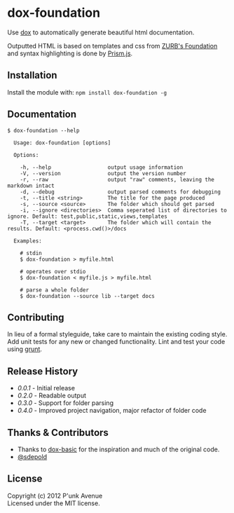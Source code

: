 # dox-foundation

Use [dox](https://github.com/visionmedia/dox) to automatically generate beautiful html documentation.

Outputted HTML is based on templates and css from [ZURB's Foundation](http://foundation.zurb.com/) and syntax highlighting is done by [Prism.js](http://prismjs.com/). 

## Installation
Install the module with: `npm install dox-foundation -g`

## Documentation
```
$ dox-foundation --help
  
  Usage: dox-foundation [options]

  Options:

    -h, --help                  output usage information
    -V, --version               output the version number
    -r, --raw                   output "raw" comments, leaving the markdown intact
    -d, --debug                 output parsed comments for debugging
    -t, --title <string>        The title for the page produced
    -s, --source <source>       The folder which should get parsed
    -i, --ignore <directories>  Comma seperated list of directories to ignore. Default: test,public,static,views,templates
    -T, --target <target>       The folder which will contain the results. Default: <process.cwd()>/docs

  Examples:

    # stdin
    $ dox-foundation > myfile.html

    # operates over stdio
    $ dox-foundation < myfile.js > myfile.html

    # parse a whole folder
    $ dox-foundation --source lib --target docs
```

## Contributing
In lieu of a formal styleguide, take care to maintain the existing coding style. Add unit tests for any new or changed functionality. Lint and test your code using [grunt](https://github.com/cowboy/grunt).

## Release History
* *0.0.1* - Initial release
* *0.2.0* - Readable output
* *0.3.0* - Support for folder parsing
* *0.4.0* - Improved project navigation, major refactor of folder code

## Thanks & Contributors

* Thanks to [dox-basic](https://github.com/jepso/dox-basic) for the inspiration and much of the original code.
* [@sdepold](https://github.com/sdepold)

## License
Copyright (c) 2012 P'unk Avenue  
Licensed under the MIT license.
